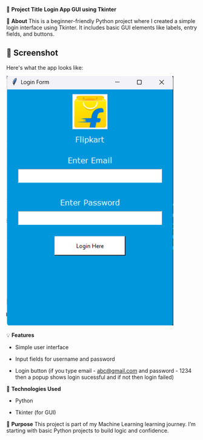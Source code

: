📌 **Project Title**
**Login App GUI using Tkinter**

🧠 **About**
This is a beginner-friendly Python project where I created a simple login interface using Tkinter. It includes basic GUI elements like labels, entry fields, and buttons.

## 📸 Screenshot
Here's what the app looks like:

![Login App Screenshot](Screenshot.png)

💡 **Features**
- Simple user interface

- Input fields for username and password

- Login button (if you type email - abc@gmail.com and password - 1234 then a popup shows login sucessful and if not then login failed)

🔧 **Technologies Used**
- Python

- Tkinter (for GUI)

🎯 **Purpose**
This project is part of my Machine Learning learning journey. I’m starting with basic Python projects to build logic and confidence.

